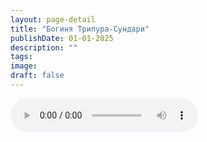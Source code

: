 ```yaml
---
layout: page-detail
title: "Богиня Трипура-Сундари"
publishDate: 01-01-2025
description: ""
tags:
image:
draft: false
---
```


<audio title=" - Богиня Трипура-Сундари.mp3" src="https://filer-api.advayta.org/v1.0/public/files/72729" controls=""></audio>

  

